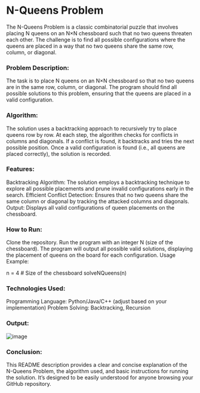 # N-Queens Problem
The N-Queens Problem is a classic combinatorial puzzle that involves placing N queens on an N×N chessboard such that no two queens threaten each other. The challenge is to find all possible configurations where the queens are placed in a way that no two queens share the same row, column, or diagonal.

### Problem Description:
The task is to place N queens on an N×N chessboard so that no two queens are in the same row, column, or diagonal. The program should find all possible solutions to this problem, ensuring that the queens are placed in a valid configuration.

### Algorithm:
The solution uses a backtracking approach to recursively try to place queens row by row.
At each step, the algorithm checks for conflicts in columns and diagonals. If a conflict is found, it backtracks and tries the next possible position.
Once a valid configuration is found (i.e., all queens are placed correctly), the solution is recorded.

### Features:
Backtracking Algorithm: The solution employs a backtracking technique to explore all possible placements and prune invalid configurations early in the search.
Efficient Conflict Detection: Ensures that no two queens share the same column or diagonal by tracking the attacked columns and diagonals.
Output: Displays all valid configurations of queen placements on the chessboard.

### How to Run:
Clone the repository.
Run the program with an integer N (size of the chessboard).
The program will output all possible valid solutions, displaying the placement of queens on the board for each configuration.
Usage Example:

n = 4  # Size of the chessboard
solveNQueens(n)

### Technologies Used:
Programming Language: Python/Java/C++ (adjust based on your implementation)
Problem Solving: Backtracking, Recursion

### Output:
![image](https://github.com/user-attachments/assets/900dae47-bf3d-48a5-902d-3004272ff4d8)


### Conclusion:
This README description provides a clear and concise explanation of the N-Queens Problem, the algorithm used, and basic instructions for running the solution. It’s designed to be easily understood for anyone browsing your GitHub repository.

